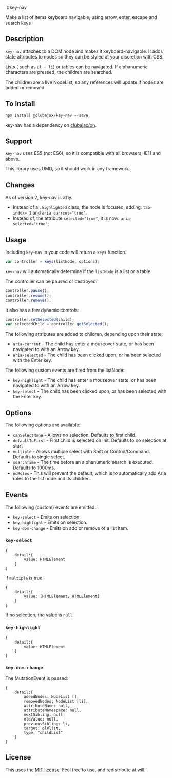 `#key-nav

Make a list of items keyboard navigable, using arrow, enter, escape and search keys

## Description

`key-nav` attaches to a DOM node and makes it keyboard-navigable. It adds state attributes to nodes so they can be styled 
at your discretion with CSS.

Lists ( such as `ul - li`) or tables can be navigated. If alphanumeric characters are pressed, the children are 
searched.

The children are a live NodeList, so any references will update if nodes are added or removed.

## To Install

    npm install @clubajax/key-nav --save
    
key-nav has a dependency on [clubajax/on](https://github.com/clubajax/on).

## Support

`key-nav` uses ES5 (not ES6), so it is compatible with all browsers, IE11 and above.

This library uses UMD, so it should work in any framework.

## Changes

As of version 2, key-nav is a11y. 
 * Instead of a `.highlighted` class, the node is focused, adding: `tab-index=-1` and `aria-current="true"`.
 * Instead of, the attribute `selected="true"`, it is now: `aria-selected="true"`;

## Usage

Including `key-nav` in your code will return a `keys` function.

```jsx harmony
var controller = keys(listNode, options);
```

`key-nav` will automatically determine if the `listNode` is a list or a table.

The controller can be paused or destroyed:
```jsx harmony
controller.pause();
controller.resume();
controller.remove();
```

It also has a few dynamic controls:
```jsx harmony
controller.setSelected(child);
var selectedChild = controller.getSelected();
```

The following attributes are added to children, depending upon their state:

 * `aria-current` - The child has enter a mouseover state, or has been navigated to with an Arrow key.
 * `aria-selected` - The child has been clicked upon, or ha been selected with the Enter key. 

The following custom events are fired from the listNode:

 * `key-highlight` - The child has enter a mouseover state, or has been navigated to with an Arrow key.
 * `key-select` - The child has been clicked upon, or has been selected with the Enter key. 

## Options

The following options are available:

 * `canSelectNone` - Allows no selection. Defaults to first child.
 * `defaultToFirst` - First child is selected on init. Defaults to no selection at start
 * `multiple` - Allows multiple select with Shift or Control/Command. Defaults to single select.
 * `searchTime` - The time before an alphanumeric search is executed. Defaults to 1000ms.
 * `noRoles` - This will prevent the default, which is to automatically add Aria roles to the list node and its children.

## Events

The following (custom) events are emitted:

 * `key-select` - Emits on selection.
 * `key-highlight` - Emits on selection.
 * `key-dom-change` - Emits on add or remove of a list item.

### `key-select`

    {
        detail:{
            value: HTMLElement
        }
    }

if `multiple` is true:

    {
        detail:{
            value: [HTMLElement, HTMLElement]
        }
    }

If no selection, the value is `null`.

### `key-highlight`

    {
        detail:{
            value: HTMLElement
        }
    }

### `key-dom-change`
The MutationEvent is passed:

    {
        detail:{
            addedNodes: NodeList [],
            removedNodes: NodeList [li],
            attributeName: null,
            attributeNamespace: null,
            nextSibling: null,
            oldValue: null,
            previousSibling: li,
            target: ol#list,
            type: "childList"
        }
    }

## License

This uses the [MIT license](./LICENSE). Feel free to use, and redistribute at will.`
